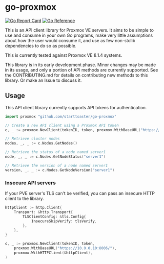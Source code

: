 # go-proxmox

[![Go Report Card](https://goreportcard.com/badge/github.com/starttoaster/go-proxmox)](https://goreportcard.com/report/github.com/starttoaster/go-proxmox) [![Go Reference](https://pkg.go.dev/badge/github.com/starttoaster/go-proxmox.svg)](https://pkg.go.dev/github.com/starttoaster/go-proxmox)

This is an API client library for Proxmox VE servers. It aims to be simple to use and consume in your own Go programs, make very little assumptions about how the user would consume it, and use as few non-stdlib dependencies to do so as possible.

This is currently tested against Proxmox VE 8.1.4 systems.

This library is in its early development phase. Minor changes may be made in its usage, and only a portion of API methods are currently supported. See the CONTRIBUTING.md for details on contributing new methods to this library. Or make an Issue to discuss it.

## Usage

This API client library currently supports API tokens for authentication.

```go
import proxmox "github.com/starttoaster/go-proxmox"

// Create a new API client using a Proxmox API token
c, _ := proxmox.NewClient(tokenID, token, proxmox.WithBaseURL("https://10.0.0.10:8006/"))

// Retrieve cluster nodes
nodes, _, _ := c.Nodes.GetNodes()

// Retrieve the status of a node named server1
node, _, _ := c.Nodes.GetNodeStatus("server1")

// Retrieve the version of a node named server1
version, _, _ := c.Nodes.GetNodeVersion("server1")
```

### Insecure API servers

If your PVE server's TLS can't be verified, you can pass an insecure HTTP client to the library.

```go
httpClient := http.Client{
	Transport: &http.Transport{
		TLSClientConfig: &tls.Config{
			InsecureSkipVerify: tlsVerify,
		},
	},
}

c, _ := proxmox.NewClient(tokenID, token, 
    proxmox.WithBaseURL("https://10.0.0.10:8006/"), 
    proxmox.WithHTTPClient(&httpClient),
)
```
